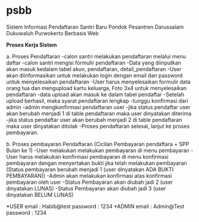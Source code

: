 # psbb
Sistem Informasi Pendaftaran Santri Baru Pondok Pesantren Darussalam Dukuwaluh Purwokerto Berbasis Web

**Proses Kerja Sistem**

a. Proses Pendaftaran
-calon santri melakukan pendaftaran melalui menu daftar
-calon santri mengisi formulir pendaftaran
-Data yang diinputkan akan masuk kedalam tabel akun, pendaftaran, detail_pendaftaran
-User akan diinformasikan untuk melakukan login dengan email dan password untuk menyelesaikan pendaftaran
-User harus menyelesaikan formulir data orang tua dan mengupload kartu keluarga, Foto 3x4 untuk menyelesaikan pendaftaran
-data upload akan masuk ke dalam tabel pendaftar
-Setelah upload berhasil, maka syarat pendaftaran lengkap
-tunggu konfirmasi dari admin
-admin mengkonfirmasi pendaftaran user
-jika status pendaftar user akan berubah menjadi 1 di table pendaftaran maka user dinyatakan diterima
-jika status pendaftar user akan berubah menjadi 2 di table pendaftaran maka user dinyatakan ditolak
-Proses pendaftaran selesai, lanjut ke proses pembayaran.

b. Proses pembayaran Pendaftaran (Cicilan Pembayaran pendaftara + SPP Bulan ke 1)
-User melakukan melakukan pembayaran di menu pembayaran
-User harus melakukan konfirmasi pembayaran di menu konfirmasi pembayaran dengan menyertakan bukti jika telah melakukan pembayaran
(Status pembayaran berubah menjadi 1 (user dinyatakan ADA BUKTI PEMBAYARAN))
-Admin akan melakukan konfirmasi atas konfirmasi pembayaran oleh user
-Status Pembayaran akan diubah jadi 2 (user dinyatakan LUNAS)
-Status Pembayaran akan diubah jadi 3 (user dinyatakan BELUM LUNAS)


*USER
email 		: 	Habib@test
password 	:	1234
*ADMIN
email 		: 	Admin@Test
password 	:	1234
